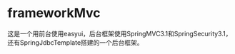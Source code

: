 frameworkMvc
============

这是一个用前台使用easyui，后台框架使用SpringMVC3.1和SpringSecurity3.1，还有SpringJdbcTemplate搭建的一个后台框架。
